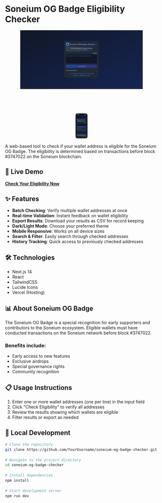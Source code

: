 # Soneium OG Badge Eligibility Checker

<div align="center">
  <img src="app/assets/dekstop.png" alt="Desktop View" style="max-width: 80%; margin-bottom: 20px;">
  <br><br> 
  <div style="margin-top: 40px;">
    <img src="app/assets/mobile.png" alt="Mobile View" style="max-width: 8%;">
  </div>
</div>

A web-based tool to check if your wallet address is eligible for the Soneium OG Badge. The eligibility is determined based on transactions before block #3747022 on the Soneium blockchain.

## 🔗 Live Demo

[**Check Your Eligibility Now**](https://soneium-og-badge-checker.vercel.app/)

## ✨ Features

- **Batch Checking**: Verify multiple wallet addresses at once
- **Real-time Validation**: Instant feedback on wallet eligibility
- **Export Results**: Download your results as CSV for record keeping
- **Dark/Light Mode**: Choose your preferred theme
- **Mobile Responsive**: Works on all device sizes
- **Search & Filter**: Easily search through checked addresses
- **History Tracking**: Quick access to previously checked addresses

## 🛠️ Technologies

- Next.js 14
- React
- TailwindCSS
- Lucide Icons
- Vercel (Hosting)

## 📊 About Soneium OG Badge

The Soneium OG Badge is a special recognition for early supporters and contributors to the Soneium ecosystem. Eligible wallets must have conducted transactions on the Soneium network before block #3747022.

### Benefits include:
- Early access to new features
- Exclusive airdrops
- Special governance rights
- Community recognition

## 📋 Usage Instructions

1. Enter one or more wallet addresses (one per line) in the input field
2. Click "Check Eligibility" to verify all addresses
3. Review the results showing which wallets are eligible
4. Filter results or export as needed

## 🚀 Local Development

```bash
# Clone the repository
git clone https://github.com/YourUsername/soneium-og-badge-checker.git

# Navigate to the project directory
cd soneium-og-badge-checker

# Install dependencies
npm install

# Start development server
npm run dev
